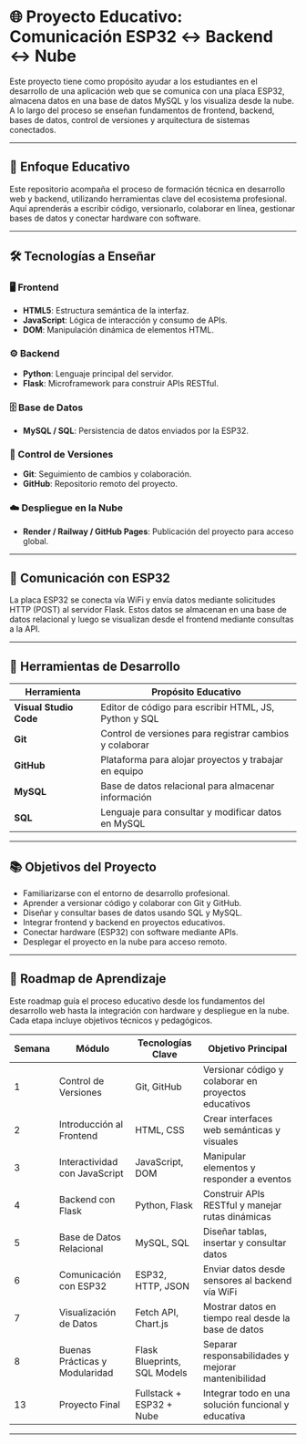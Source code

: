 # 🌐 Proyecto Educativo: Comunicación ESP32 ↔ Backend ↔ Nube

Este proyecto tiene como propósito ayudar a los estudiantes en el desarrollo de una aplicación web que se comunica con una placa ESP32, almacena datos en una base de datos MySQL y los visualiza desde la nube. A lo largo del proceso se enseñan fundamentos de frontend, backend, bases de datos, control de versiones y arquitectura de sistemas conectados.

---

## 🧠 Enfoque Educativo

Este repositorio acompaña el proceso de formación técnica en desarrollo web y backend, utilizando herramientas clave del ecosistema profesional. Aquí aprenderás a escribir código, versionarlo, colaborar en línea, gestionar bases de datos y conectar hardware con software.

---

## 🛠 Tecnologías a Enseñar

### 🖥️ Frontend
- **HTML5**: Estructura semántica de la interfaz.
- **JavaScript**: Lógica de interacción y consumo de APIs.
- **DOM**: Manipulación dinámica de elementos HTML.

### ⚙️ Backend
- **Python**: Lenguaje principal del servidor.
- **Flask**: Microframework para construir APIs RESTful.

### 🗄️ Base de Datos
- **MySQL / SQL**: Persistencia de datos enviados por la ESP32.

### 🔄 Control de Versiones
- **Git**: Seguimiento de cambios y colaboración.
- **GitHub**: Repositorio remoto del proyecto.

### ☁️ Despliegue en la Nube
- **Render / Railway / GitHub Pages**: Publicación del proyecto para acceso global.

---

## 🔌 Comunicación con ESP32

La placa ESP32 se conecta vía WiFi y envía datos mediante solicitudes HTTP (POST) al servidor Flask. Estos datos se almacenan en una base de datos relacional y luego se visualizan desde el frontend mediante consultas a la API.

---

## 🧰 Herramientas de Desarrollo

| Herramienta           | Propósito Educativo                                         |
|-----------------------|-------------------------------------------------------------|
| **Visual Studio Code**| Editor de código para escribir HTML, JS, Python y SQL       |
| **Git**               | Control de versiones para registrar cambios y colaborar     |
| **GitHub**            | Plataforma para alojar proyectos y trabajar en equipo       |
| **MySQL**             | Base de datos relacional para almacenar información         |
| **SQL**               | Lenguaje para consultar y modificar datos en MySQL          |

---

## 📚 Objetivos del Proyecto

- Familiarizarse con el entorno de desarrollo profesional.
- Aprender a versionar código y colaborar con Git y GitHub.
- Diseñar y consultar bases de datos usando SQL y MySQL.
- Integrar frontend y backend en proyectos educativos.
- Conectar hardware (ESP32) con software mediante APIs.
- Desplegar el proyecto en la nube para acceso remoto.

---

## 🧭 Roadmap de Aprendizaje

Este roadmap guía el proceso educativo desde los fundamentos del desarrollo web hasta la integración con hardware y despliegue en la nube. Cada etapa incluye objetivos técnicos y pedagógicos.

| Semana | Módulo                        | Tecnologías Clave                  | Objetivo Principal                                      |
|--------|-------------------------------|------------------------------------|---------------------------------------------------------|
| 1      | Control de Versiones          | Git, GitHub                        | Versionar código y colaborar en proyectos educativos    |
| 2      | Introducción al Frontend      | HTML, CSS                          | Crear interfaces web semánticas y visuales              |
| 3      | Interactividad con JavaScript | JavaScript, DOM                    | Manipular elementos y responder a eventos               |
| 4      | Backend con Flask             | Python, Flask                      | Construir APIs RESTful y manejar rutas dinámicas        |
| 5      | Base de Datos Relacional      | MySQL, SQL                         | Diseñar tablas, insertar y consultar datos              |
| 6      | Comunicación con ESP32        | ESP32, HTTP, JSON                  | Enviar datos desde sensores al backend vía WiFi         |
| 7      | Visualización de Datos        | Fetch API, Chart.js                | Mostrar datos en tiempo real desde la base de datos     |
| 8      | Buenas Prácticas y Modularidad| Flask Blueprints, SQL Models       | Separar responsabilidades y mejorar mantenibilidad      |
| 13     | Proyecto Final                | Fullstack + ESP32 + Nube           | Integrar todo en una solución funcional y educativa     |

---